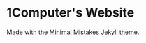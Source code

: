 # 1Computer's Website

Made with the [Minimal Mistakes Jekyll theme](https://github.com/mmistakes/minimal-mistakes).  
